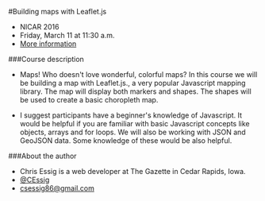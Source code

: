 #Building maps with Leaflet.js
* NICAR 2016
* Friday, March 11 at 11:30 a.m.
* [More information](http://www.ire.org/events-and-training/event/2198/2256/)

###Course description

*  Maps! Who doesn't love wonderful, colorful maps? In this course we will be building a map with Leaflet.js., a very popular Javascript mapping library. The map will display both markers and shapes. The shapes will be used to create a basic choropleth map.

* I suggest participants have a beginner's knowledge of Javascript. It would be helpful if you are familiar with basic Javascript concepts like objects, arrays and for loops. We will also be working with JSON and GeoJSON data. Some knowledge of these would be also helpful.

###About the author
* Chris Essig is a web developer at The Gazette in Cedar Rapids, Iowa.
* [@CEssig](https://twitter.com/cessig)
* csessig86@gmail.com
